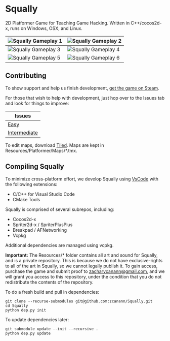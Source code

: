 Squally
=========
2D Platformer Game for Teaching Game Hacking. Written in C++/cocos2d-x, runs on Windows, OSX, and Linux.

![Squally Gameplay 1](https://i.imgur.com/M2KMSZ9.png) | ![Squally Gameplay 2](https://i.imgur.com/U3bbo1v.png)
------------ | -------------
![Squally Gameplay 3](https://i.imgur.com/1hvYk3K.png) | ![Squally Gameplay 4](https://i.imgur.com/bOSKa7p.png)
![Squally Gameplay 5](https://i.imgur.com/0WpBLxS.png) | ![Squally Gameplay 6](https://i.imgur.com/iYUfJGq.png)

Contributing
------------
To show support and help us finish development, [get the game on Steam](https://store.steampowered.com/app/770200/Squally/).

For those that wish to help with development, just hop over to the Issues tab and look for things to improve:

Issues |
------------ |
[Easy](https://github.com/Squalr/Squally/labels/good%20first%20issue) |
[Intermediate](https://github.com/Squalr/Squally/labels/good%20first%20issue%20%28intermediate%29) |

To edit maps, download [Tiled](https://www.mapeditor.org/). Maps are kept in Resources/Platformer/Maps/*.tmx.

Compiling Squally
------------
To minimize cross-platform effort, we develop Squally using [VsCode](https://code.visualstudio.com/) with the following extensions:
- C/C++ for Visual Studio Code
- CMake Tools

Squally is comprised of several subrepos, including:
- Cocos2d-x
- Spriter2d-x / SpriterPlusPlus
- Breakpad / AFNetworking
- Vcpkg

Additional dependencies are managed using vcpkg.

**Important:** The Resources/* folder contains all art and sound for Squally, and is a private repository. This is because we do not have exclusive-rights to all of the art in Squally, so we cannot legally publish it. To gain access, purchase the game and submit proof to zacharycanann@gmail.com, and we will grant you access to this repository, under the condition that you do not redistribute the contents of the repository.

To do a fresh build and pull in dependencies:
```
git clone --recurse-submodules git@github.com:zcanann/Squally.git
cd Squally
python dep.py init
```


To update dependencies later:
```
git submodule update --init --recursive .
python dep.py update
```
